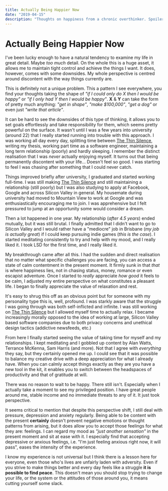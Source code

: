```yaml
---
title: Actually Being Happier Now
date: "2019-04-15"
description: "Thoughts on happiness from a chronic overthinker. Spoiler: it doesn't mean getting up at 5am."
---
```


# Actually Being Happier Now

I've been lucky enough to have a natural tendency to examine my life in great detail. Maybe _too much_ detail. On the whole this is a huge asset, it allows me to maintain tight control and achieve the things I want. It does, however, comes with some downsides. My whole perspective is centred around discontent with the way things currently are.

This is definitely not a unique problem. This a pattern I see everywhere, you find your thoughts taking the shape of _"if I could only do X then I would be happy"_ or _"if I only had Y then I would be happy"_. **X** & **Y** can take the form of pretty much anything: _"get in shape"_, _"make $100,000"_, _"get a dog"_ or even just _"write that article"_.

It can be hard to see the downsides of this type of thinking, it allows you to set goals effortlessly and take responsibility for them, which seems pretty powerful on the surface. It wasn't until I was a few years into university (around 22) that I really started running into trouble with this approach. I was working all day every day, splitting time between [The Thin Silence](https://twopm.studio/the-thin-silence), writing my thesis, working part time as a software engineer, maintaining a long term relationship (poorly) and hardly sleeping. I remember the distinct realisation that I was _never_ actually enjoying myself. It turns out that being permanently discontent with your life... Doesn't feel so good. I was starting to feel I was chasing after something that I could never catch.

Things improved briefly after university, I graduated and started working full-time. I was still making [The Thin Silence](https://twopm.studio/the-thin-silence) and still maintaining a relationship (still poorly) but I was also studying to apply at Facebook, Google and across Silicon Valley in general. My housemate during university had moved to Mountain View to work at Google and was enthusiastically encouraging me to join. I was apprehensive but I felt pressured to jump at an opportunity some would consider a dream. 

Then a lot happened in one year. My relationship (_after 4.5 years_) ended mutually, but it was still brutal. I finally admitted that I didn't want to go to Silicon Valley and I would rather have a "mediocre" job in Brisbane (_my job is actually great_) if I could keep pursuing indie games (_this is the case_). I started meditating consistently to try and help with my mood, and I really liked it. I took LSD for the first time, and I really liked it. 

My breakthrough came after all this. I had the sudden and direct realisation that no matter what specific challenges you are facing, you can access a state of calm contentment in the present moment. It firmly sunk in that _that_ is where happiness lies, not in chasing status, money, romance or even escapist adventure. Once I started to _really_ appreciate _how good_ it feels to be calm, I adjusted my entire perspective on what constitutes a pleasant life. I began to finally appreciate the value of relaxation and rest.

It's easy to shrug this off as an obvious point but for someone with my personality type this is, well, profound. I was starkly aware that the struggle I was going through was both self-inflicted and infinite. I was still working on [The Thin Silence](https://twopm.studio/the-thin-silence) but I allowed myself time to actually relax. I became increasingly morally opposed to the idea of working at large, Silicon Valley based software companies due to both privacy concerns and unethical design tactics (addictive newsfeeds, etc.)

From here I finally started seeing the value of taking time for myself and my relationships. I kept meditating and I gobbled up content by Alan Watts, Terrance McKenna, Sam Harris (and more). Not that I agree with _everything_ they say, but they certainly opened me up. I could see that it was possible to balance my creative drive with a deep appreciation for what I already have. When you can calmly accept things exactly as they are you have a new tool in the kit, it enables you to switch between the headspaces of productivity and that of gratitude at will.

There was no reason to wait to be happy. There still isn't. Especially when I actually take a moment to see my privileged position. I have great people around me, stable income and no immediate threats to any of it. It just took perspective.

It seems critical to mention that despite this perspective shift, I still deal with pressure, depression and anxiety regularly. Being able to be content with the present **certainly** doesn't prevent negative emotions or thought patterns from arising, but it does allow you to accept those feelings for what they are: feelings. I can regard my mood as _"just another sensation"_ in the present moment and sit at ease with it. I especially find that accepting depressive or anxious feelings, i.e. "I'm just feeling anxious right now, it will pass", eases the intensity of the experience.

I know my experience is not universal but I think there is a lesson here for everyone, even those who's lives are unfairly laden with adversity. Even if you strive to make things better and every day feels like a struggle **it is possible to find peace**. This doesn't mean you should stop trying to change your life, or the system or the attitudes of those around you, it means cutting yourself some slack.
